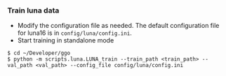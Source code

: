 ### Train luna data
- Modify the configuration file as needed. The default configuration file for luna16 is in `config/luna/config.ini`.
- Start training in standalone mode
```
$ cd ~/Developer/ggo
$ python -m scripts.luna.LUNA_train --train_path <train_path> --val_path <val_path> --config_file config/luna/config.ini
```
